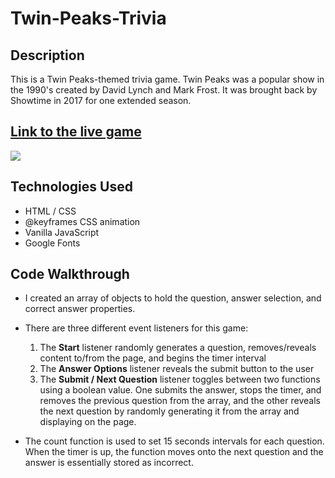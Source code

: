 # Twin-Peaks-Trivia

## Description
This is a Twin Peaks-themed trivia game. Twin Peaks was a popular show in the 1990's created by David Lynch and Mark Frost. It was brought back by Showtime in 2017 for one extended season.


## [Link to the live game](https://mpaitgt.github.io/Twin-Peaks-Trivia/)

![](trivia2.gif)


## Technologies Used
- HTML / CSS
- @keyframes CSS animation
- Vanilla JavaScript
- Google Fonts

## Code Walkthrough
- I created an array of objects to hold the question, answer selection, and correct answer properties.

- There are three different event listeners for this game:
    1. The __Start__ listener randomly generates a question, removes/reveals content to/from the page, and begins the timer interval
    2. The __Answer Options__ listener reveals the submit button to the user
    3. The __Submit / Next Question__ listener toggles between two functions using a boolean value. One submits the answer, stops the timer, and removes the previous question from the array, and the other reveals the next question by randomly generating it from the array and displaying on the page.

- The count function is used to set 15 seconds intervals for each question. When the timer is up, the function moves onto the next question and the answer is essentially stored as incorrect.
